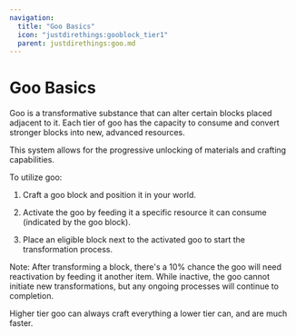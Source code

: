 ```yaml
---
navigation:
  title: "Goo Basics"
  icon: "justdirethings:gooblock_tier1"
  parent: justdirethings:goo.md
---
```


# Goo Basics

Goo is a transformative substance that can alter certain blocks placed adjacent to it. Each tier of goo has the capacity to consume and convert stronger blocks into new, advanced resources.

This system allows for the progressive unlocking of materials and crafting capabilities.

To utilize goo:

1. Craft a goo block and position it in your world.

2. Activate the goo by feeding it a specific resource it can consume (indicated by the goo block).

3. Place an eligible block next to the activated goo to start the transformation process.

Note: After transforming a block, there's a 10% chance the goo will need reactivation by feeding it another item. While inactive, the goo cannot initiate new transformations, but any ongoing processes will continue to completion.

Higher tier goo can always craft everything a lower tier can, and are much faster.

